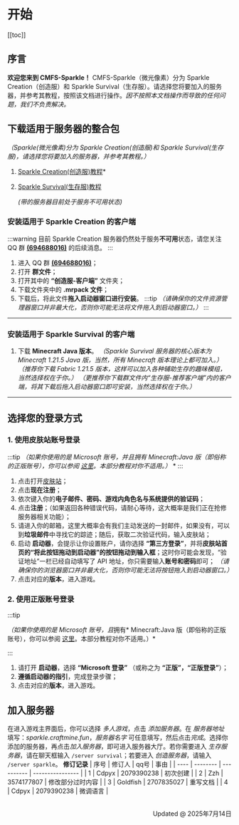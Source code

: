 # 开始

[[toc]]
## 序言
**欢迎您来到 CMFS-Sparkle！** CMFS-Sparkle（微光像素）分为 Sparkle Creation（创造服）和 Sparkle Survival（生存服）。请选择您将要加入的服务器，并参考其教程，按照该文档进行操作。*因不按照本文档操作而导致的任何问题，我们不负责解决。*

## 下载适用于服务器的整合包
*（Sparkle(微光像素)分为 Sparkle Creation(创造服)和 Sparkle Survival(生存服)，请选择您将要加入的服务器，并参考其教程。）*

1. [Sparkle Creation(创造服)教程](#安装适用于-Sparkle-Creation-的客户端)*

2. [Sparkle Survival(生存服)教程](#安装适用于-Sparkle-Survival-的客户端)

   *(带的服务器目前处于服务不可用状态)*

### 安装适用于 Sparkle Creation 的客户端

:::warning
目前 Sparkle Creation 服务器仍然处于服务**不可用**状态，请您关注 QQ 群 **[(694688016)](https://qm.qq.com/q/VISLBWplmu)** 的后续消息。
:::

1. 进入 QQ 群 **[(694688016)](https://qm.qq.com/q/VISLBWplmu)**；
2. 打开 **群文件**；
3. 打开其中的 **“创造服-客户端”** 文件夹；
4. 下载文件夹中的 **.mrpack 文件**；
5. 下载后，将此文件**拖入启动器窗口进行安装**。
:::tip
*（请确保你的文件资源管理器窗口并非最大化，否则你可能无法将文件拖入到启动器窗口。）*
:::
------
### 安装适用于 Sparkle Survival 的客户端
1. 下载 **Minecraft Java 版本**。
    *（Sparkle Survival 服务器的核心版本为 Minecraft 1.21.5 Java 版，当然，所有 Minecraft 版本理论上都可加入。）*
    *（推荐你下载 Fabric 1.21.5 版本，这样可以加入各种辅助生存的趣味模组，当然选择权在于你。）*
    *（更推荐你下载群文件内“生存服-推荐客户端”内的客户端，将其下载后拖入启动器窗口即可安装，当然选择权在于你。）*
------
## 选择您的登录方式
### 1. 使用皮肤站账号登录
:::tip
*（如果你使用的是 Microsoft 账号，并且拥有 Minecraft:Java 版（即俗称的正版账号），你可以参阅 [这里](#2.使用正版账号登陆)。本部分教程对你不适用。）* *
:::

1. 点击打开[皮肤站](http://s.bu7.top:20000)；
2. 点击**现在注册**；
3. 依次键入你的**电子邮件、密码、游戏内角色名与系统提供的验证码**；
4. 点击**注册**；（如果返回各种错误代码，请耐心等待，这大概率是我们正在抢修服务器相关功能）；
5. 请进入你的邮箱，这里大概率会有我们主动发送的一封邮件，如果没有，可以到**垃圾邮件**中寻找它的踪迹；随后，获取二次验证代码，输入皮肤站；
6. 启动 **启动器**，会提示让你设置账户，请你选择 **“第三方登录”**，并将**皮肤站首页的“将此按钮拖动到启动器”的按钮拖动到输入框**；这时你可能会发现，“验证地址”一栏已经自动填写了 API 地址，你只需要输入**账号和密码**即可；
    *（请确保你的浏览器窗口并非最大化，否则你可能无法将按钮拖入到启动器窗口。）*
7. 点击对应的**版本**，进入游戏。
### 2. 使用正版账号登录

:::tip

*（如果你使用的是 Microsoft 账号，且*拥有* Minecraft:Java 版（即俗称的正版账号），你可以参阅 [这里](#1.使用皮肤站账号登录)。本部分教程对你不适用。）*

:::

1. 请打开 **启动器**，选择 **“Microsoft 登录”** （或称之为 **“正版”，“正版登录”**）；
2. **遵循启动器的指引**，完成登录步骤；
3. 点击对应的**版本**，进入游戏。
## 加入服务器
在进入游戏主界面后，你可以选择 *多人游戏*，点击 *添加服务器*。在 *服务器地址* 填写：*sparkle.craftmine.fun*，*服务器名字* 可任意填写，然后点击*完成*。选择你添加的服务器，再点击*加入服务器*，即可进入服务器大厅。若你需要进入 *生存服务器*，请在聊天框输入 `/server survival`；若要进入 *创造服务器*，请输入 `/server sparkle`。
**修订记录**
| 序号 | 修订人   | qq号       | 事由             |
| ---- | -------- | ---------- | ---------------- |
| 1    | Cdpyx    | 2079390238 | 初次创建         |
| 2    | Zzh      | 3574177807 | 修改部分过时内容 |
| 3    | Goldfish | 2707835027 | 重写文档         |
| 4    | Cdpyx    | 2079390238 | 微调语言         |
<p style="text-align: right">
 <br>Updated @ 2025年7月14日
</p>


